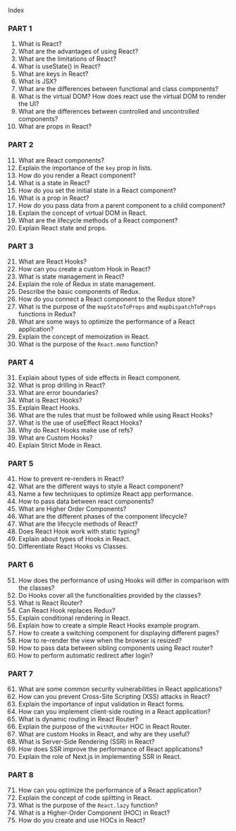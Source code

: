 Index

### PART 1

1. What is React?
2. What are the advantages of using React?
3. What are the limitations of React?
4. What is useState() in React?
5. What are keys in React?
6. What is JSX?
7. What are the differences between functional and class components?
8. What is the virtual DOM? How does react use the virtual DOM to render the UI?
9. What are the differences between controlled and uncontrolled components?
10. What are props in React?

### PART 2

11. What are React components?
12. Explain the importance of the `key` prop in lists.
13. How do you render a React component?
14. What is a state in React?
15. How do you set the initial state in a React component?
16. What is a prop in React?
17. How do you pass data from a parent component to a child component?
18. Explain the concept of virtual DOM in React.
19. What are the lifecycle methods of a React component?
20. Explain React state and props.

### PART 3

21. What are React Hooks?
22. How can you create a custom Hook in React?
23. What is state management in React?
24. Explain the role of Redux in state management.
25. Describe the basic components of Redux.
26. How do you connect a React component to the Redux store?
27. What is the purpose of the `mapStateToProps` and `mapDispatchToProps` functions in Redux?
28. What are some ways to optimize the performance of a React application?
29. Explain the concept of memoization in React.
30. What is the purpose of the `React.memo` function?

### PART 4

31. Explain about types of side effects in React component.
32. What is prop drilling in React?
33. What are error boundaries?
34. What is React Hooks?
35. Explain React Hooks.
36. What are the rules that must be followed while using React Hooks?
37. What is the use of useEffect React Hooks?
38. Why do React Hooks make use of refs?
39. What are Custom Hooks?
40. Explain Strict Mode in React.

### PART 5

41. How to prevent re-renders in React?
42. What are the different ways to style a React component?
43. Name a few techniques to optimize React app performance.
44. How to pass data between react components?
45. What are Higher Order Components?
46. What are the different phases of the component lifecycle?
47. What are the lifecycle methods of React?
48. Does React Hook work with static typing?
49. Explain about types of Hooks in React.
50. Differentiate React Hooks vs Classes.

### PART 6

51. How does the performance of using Hooks will differ in comparison with the classes?
52. Do Hooks cover all the functionalities provided by the classes?
53. What is React Router?
54. Can React Hook replaces Redux?
55. Explain conditional rendering in React.
56. Explain how to create a simple React Hooks example program.
57. How to create a switching component for displaying different pages?
58. How to re-render the view when the browser is resized?
59. How to pass data between sibling components using React router?
60. How to perform automatic redirect after login?

### PART 7

61. What are some common security vulnerabilities in React applications?
62. How can you prevent Cross-Site Scripting (XSS) attacks in React?
63. Explain the importance of input validation in React forms.
64. How can you implement client-side routing in a React application?
65. What is dynamic routing in React Router?
66. Explain the purpose of the `withRouter` HOC in React Router.
67. What are custom Hooks in React, and why are they useful?
68. What is Server-Side Rendering (SSR) in React?
69. How does SSR improve the performance of React applications?
70. Explain the role of Next.js in implementing SSR in React.

### PART 8

71. How can you optimize the performance of a React application?
72. Explain the concept of code splitting in React.
73. What is the purpose of the `React.lazy` function?
74. What is a Higher-Order Component (HOC) in React?
75. How do you create and use HOCs in React?
